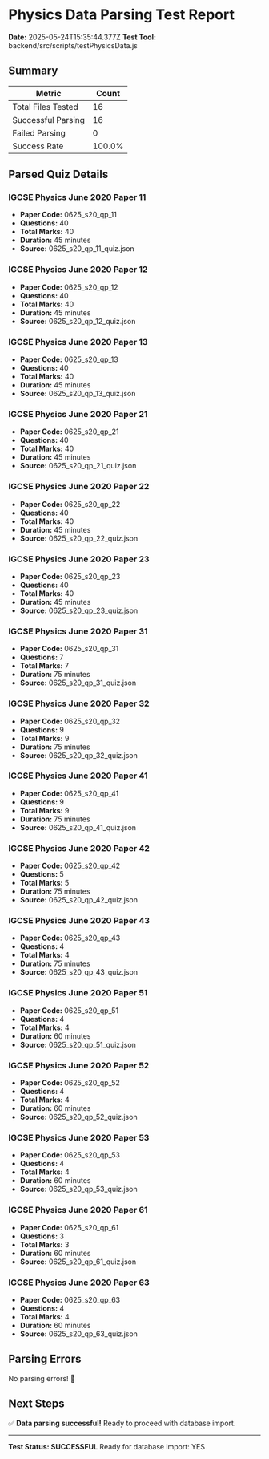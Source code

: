 # Physics Data Parsing Test Report

**Date:** 2025-05-24T15:35:44.377Z
**Test Tool:** backend/src/scripts/testPhysicsData.js

## Summary

| Metric | Count |
|--------|-------|
| Total Files Tested | 16 |
| Successful Parsing | 16 |
| Failed Parsing | 0 |
| Success Rate | 100.0% |

## Parsed Quiz Details


### IGCSE Physics June 2020 Paper 11
- **Paper Code:** 0625_s20_qp_11
- **Questions:** 40
- **Total Marks:** 40
- **Duration:** 45 minutes
- **Source:** 0625_s20_qp_11_quiz.json

### IGCSE Physics June 2020 Paper 12
- **Paper Code:** 0625_s20_qp_12
- **Questions:** 40
- **Total Marks:** 40
- **Duration:** 45 minutes
- **Source:** 0625_s20_qp_12_quiz.json

### IGCSE Physics June 2020 Paper 13
- **Paper Code:** 0625_s20_qp_13
- **Questions:** 40
- **Total Marks:** 40
- **Duration:** 45 minutes
- **Source:** 0625_s20_qp_13_quiz.json

### IGCSE Physics June 2020 Paper 21
- **Paper Code:** 0625_s20_qp_21
- **Questions:** 40
- **Total Marks:** 40
- **Duration:** 45 minutes
- **Source:** 0625_s20_qp_21_quiz.json

### IGCSE Physics June 2020 Paper 22
- **Paper Code:** 0625_s20_qp_22
- **Questions:** 40
- **Total Marks:** 40
- **Duration:** 45 minutes
- **Source:** 0625_s20_qp_22_quiz.json

### IGCSE Physics June 2020 Paper 23
- **Paper Code:** 0625_s20_qp_23
- **Questions:** 40
- **Total Marks:** 40
- **Duration:** 45 minutes
- **Source:** 0625_s20_qp_23_quiz.json

### IGCSE Physics June 2020 Paper 31
- **Paper Code:** 0625_s20_qp_31
- **Questions:** 7
- **Total Marks:** 7
- **Duration:** 75 minutes
- **Source:** 0625_s20_qp_31_quiz.json

### IGCSE Physics June 2020 Paper 32
- **Paper Code:** 0625_s20_qp_32
- **Questions:** 9
- **Total Marks:** 9
- **Duration:** 75 minutes
- **Source:** 0625_s20_qp_32_quiz.json

### IGCSE Physics June 2020 Paper 41
- **Paper Code:** 0625_s20_qp_41
- **Questions:** 9
- **Total Marks:** 9
- **Duration:** 75 minutes
- **Source:** 0625_s20_qp_41_quiz.json

### IGCSE Physics June 2020 Paper 42
- **Paper Code:** 0625_s20_qp_42
- **Questions:** 5
- **Total Marks:** 5
- **Duration:** 75 minutes
- **Source:** 0625_s20_qp_42_quiz.json

### IGCSE Physics June 2020 Paper 43
- **Paper Code:** 0625_s20_qp_43
- **Questions:** 4
- **Total Marks:** 4
- **Duration:** 75 minutes
- **Source:** 0625_s20_qp_43_quiz.json

### IGCSE Physics June 2020 Paper 51
- **Paper Code:** 0625_s20_qp_51
- **Questions:** 4
- **Total Marks:** 4
- **Duration:** 60 minutes
- **Source:** 0625_s20_qp_51_quiz.json

### IGCSE Physics June 2020 Paper 52
- **Paper Code:** 0625_s20_qp_52
- **Questions:** 4
- **Total Marks:** 4
- **Duration:** 60 minutes
- **Source:** 0625_s20_qp_52_quiz.json

### IGCSE Physics June 2020 Paper 53
- **Paper Code:** 0625_s20_qp_53
- **Questions:** 4
- **Total Marks:** 4
- **Duration:** 60 minutes
- **Source:** 0625_s20_qp_53_quiz.json

### IGCSE Physics June 2020 Paper 61
- **Paper Code:** 0625_s20_qp_61
- **Questions:** 3
- **Total Marks:** 3
- **Duration:** 60 minutes
- **Source:** 0625_s20_qp_61_quiz.json

### IGCSE Physics June 2020 Paper 63
- **Paper Code:** 0625_s20_qp_63
- **Questions:** 4
- **Total Marks:** 4
- **Duration:** 60 minutes
- **Source:** 0625_s20_qp_63_quiz.json


## Parsing Errors
No parsing errors! 🎉

## Next Steps

✅ **Data parsing successful!** Ready to proceed with database import.

---

**Test Status: SUCCESSFUL** 
Ready for database import: YES
